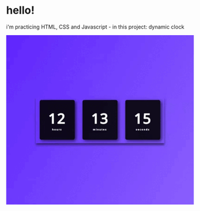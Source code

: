 # hello!

i'm practicing HTML, CSS and Javascript - in this project: dynamic clock

<p align="center"> 
    <img src= "./assets/img/gt-clock.gif" />
</p>

